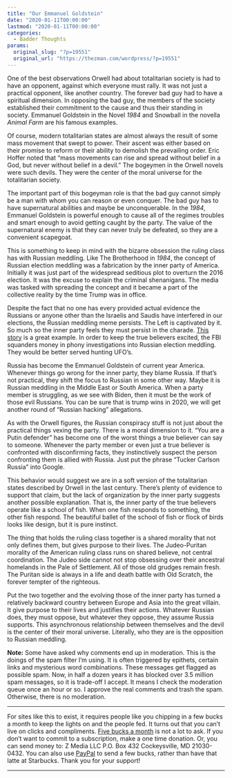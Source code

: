 ```yaml
---
title: "Our Emmanuel Goldstein"
date: "2020-01-11T00:00:00"
lastmod: "2020-01-11T00:00:00"
categories:
  - Badder Thoughts
params:
  original_slug: "?p=19551"
  original_url: "https://thezman.com/wordpress/?p=19551"
---
```


One of the best observations Orwell had about totalitarian society is
had to have an opponent, against which everyone must rally. It was not
just a practical opponent, like another country. The forever bad guy had
to have a spiritual dimension. In opposing the bad guy, the members of
the society established their commitment to the cause and thus their
standing in society. Emmanuel Goldstein in the Novel *1984* and Snowball
in the novella *Animal Farm* are his famous examples.

Of course, modern totalitarian states are almost always the result of
some mass movement that swept to power. Their ascent was either based on
their promise to reform or their ability to demolish the prevailing
order. Eric Hoffer noted that “mass movements can rise and spread
without belief in a God, but never without belief in a devil.” The
bogeymen in the Orwell novels were such devils. They were the center of
the moral universe for the totalitarian society.

The important part of this bogeyman role is that the bad guy cannot
simply be a man with whom you can reason or even conquer. The bad guy
has to have supernatural abilities and maybe be unconquerable. In the
*1984*, Emmanuel Goldstein is powerful enough to cause all of the
regimes troubles and smart enough to avoid getting caught by the party.
The value of the supernatural enemy is that they can never truly be
defeated, so they are a convenient scapegoat.

This is something to keep in mind with the bizarre obsession the ruling
class has with Russian meddling. Like The Brotherhood in *1984*, the
concept of Russian election meddling was a fabrication by the inner
party of America. Initially it was just part of the widespread seditious
plot to overturn the 2016 election. It was the excuse to explain the
criminal shenanigans. The media was tasked with spreading the concept
and it became a part of the collective reality by the time Trump was in
office.

Despite the fact that no one has every provided actual evidence the
Russians or anyone other than the Israelis and Saudis have interfered in
our elections, the Russian meddling meme persists. The Left is
captivated by it. So much so the inner party feels they must persist in
the charade. <a
href="https://www.bloomberg.com/news/articles/2020-01-10/u-s-probes-if-russia-targeting-biden-in-2020-election-meddling"
rel="noopener noreferrer" target="_blank">This story</a> is a great
example. In order to keep the true believers excited, the FBI squanders
money in phony investigations into Russian election meddling. They would
be better served hunting UFO’s.

Russia has become the Emmanuel Goldstein of current year America.
Whenever things go wrong for the inner party, they blame Russia. If
that’s not practical, they shift the focus to Russian in some other way.
Maybe it is Russian meddling in the Middle East or South America. When a
party member is struggling, as we see with Biden, then it must be the
work of those evil Russians. You can be sure that is trump wins in 2020,
we will get another round of “Russian hacking” allegations.

As with the Orwell figures, the Russian conspiracy stuff is not just
about the practical things vexing the party. There is a moral dimension
to it. “You are a Putin defender” has become one of the worst things a
true believer can say to someone. Whenever the party member or even just
a true believer is confronted with disconfirming facts, they
instinctively suspect the person confronting them is allied with Russia.
Just put the phrase “Tucker Carlson Russia” into Google.

This behavior would suggest we are in a soft version of the totalitarian
states described by Orwell in the last century. There’s plenty of
evidence to support that claim, but the lack of organization by the
inner party suggests another possible explanation. That is, the inner
party of the true believers operate like a school of fish. When one fish
responds to something, the other fish respond. The beautiful ballet of
the school of fish or flock of birds looks like design, but it is pure
instinct.

The thing that holds the ruling class together is a shared morality that
not only defines them, but gives purpose to their lives. The
Judeo-Puritan morality of the American ruling class runs on shared
believe, not central coordination. The Judeo side cannot not stop
obsessing over their ancestral homelands in the Pale of Settlement. All
of those old grudges remain fresh. The Puritan side is always in a life
and death battle with Old Scratch, the forever tempter of the righteous.

Put the two together and the evolving those of the inner party has
turned a relatively backward country between Europe and Asia into the
great villain. It give purpose to their lives and justifies their
actions. Whatever Russian does, they must oppose, but whatever they
oppose, they assume Russia supports. This asynchronous relationship
between themselves and the devil is the center of their moral universe.
Literally, who they are is the opposition to Russian meddling.

**Note:** Some have asked why comments end up in moderation. This is the
doings of the spam filter I’m using. It is often triggered by epithets,
certain links and mysterious word combinations. These messages get
flagged as possible spam. Now, in half a dozen years it has blocked over
3.5 million spam messages, so it is trade-off I accept. It means I check
the moderation queue once an hour or so. I approve the real comments and
trash the spam. Otherwise, there is no moderation.

------------------------------------------------------------------------

For sites like this to exist, it requires people like you chipping in a
few bucks a month to keep the lights on and the people fed. It turns out
that you can’t live on clicks and compliments.
<a href="https://www.subscribestar.com/the-z-blog"
rel="noopener noreferrer" target="_blank">Five bucks a month</a> is not
a lot to ask. If you don’t want to commit to a subscription, make a one
time donation. Or, you can send money to: Z Media LLC P.O. Box 432
Cockeysville, MD 21030-0432. You can also use <a
href="https://www.paypal.com/cgi-bin/webscr?cmd=_s-xclick&amp;hosted_button_id=UDAS2Q8JYA6CN&amp;source=url"
rel="noopener noreferrer" target="_blank">PayPal</a> to send a few
bucks, rather than have that latte at Starbucks. Thank you for your
support!

------------------------------------------------------------------------
